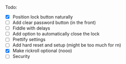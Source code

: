 Todo:

- [x] Position lock button naturally
- [ ] Add clear password button (in the front)
- [ ] Fiddle with delays
- [ ] Add option to automatically close the lock
- [ ] Prettify settings
- [ ] Add hard reset and setup (might be too much for rn)
- [x] Make rickroll optional (nooo)
- [ ] Security